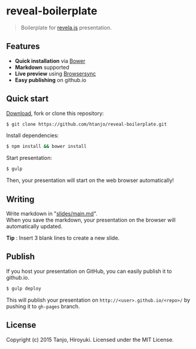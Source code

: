 # reveal-boilerplate
> Boilerplate for [revela.js](http://lab.hakim.se/reveal-js/) presentation.

## Features
- **Quick installation** via [Bower](http://bower.io/)
- **Markdown** supported
- **Live preview** using [Browsersync](http://www.browsersync.io/)
- **Easy publishing** on github.io

## Quick start
[Download](https://github.com/htanjo/reveal-boilerplate/archive/master.zip), fork or clone this repository:

```sh
$ git clone https://github.com/htanjo/reveal-boilerplate.git
```

Install dependencies:

```sh
$ npm install && bower install
```

Start presentation:

```sh
$ gulp
```

Then, your presentation will start on the web browser automatically!

## Writing
Write markdown in "[slides/main.md](slides/main.md)".  
When you save the markdown, your presentation on the browser will automatically updated.

**Tip** : Insert 3 blank lines to create a new slide.

## Publish
If you host your presentation on GitHub, you can easily publish it to github.io.

```sh
$ gulp deploy
```

This will publish your presentation on `http://<user>.github.io/<repo>/` by pushing it to `gh-pages` branch.

## License
Copyright (c) 2015 Tanjo, Hiroyuki. Licensed under the MIT License.
